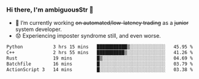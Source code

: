 ### Hi there, I'm ambiguou~~s~~Str 👋

<!--
**ambiguoustexture/ambiguoustexture** is a ✨ _special_ ✨ repository because its `README.md` (this file) appears on your GitHub profile.

Here are some ideas to get you started:
-->
- 🔭 I’m currently working ~~on automated/low-latency trading~~ as a ~~junior~~ system developer.
- :worried: Experiencing imposter syndrome still, and even worse.

<!--START_SECTION:waka-->

```txt
Python           3 hrs 15 mins   ███████████▒░░░░░░░░░░░░░   45.95 %
C++              2 hrs 55 mins   ██████████▒░░░░░░░░░░░░░░   41.26 %
Rust             19 mins         █▒░░░░░░░░░░░░░░░░░░░░░░░   04.69 %
Batchfile        16 mins         █░░░░░░░░░░░░░░░░░░░░░░░░   03.79 %
ActionScript 3   14 mins         █░░░░░░░░░░░░░░░░░░░░░░░░   03.38 %
```

<!--END_SECTION:waka-->
